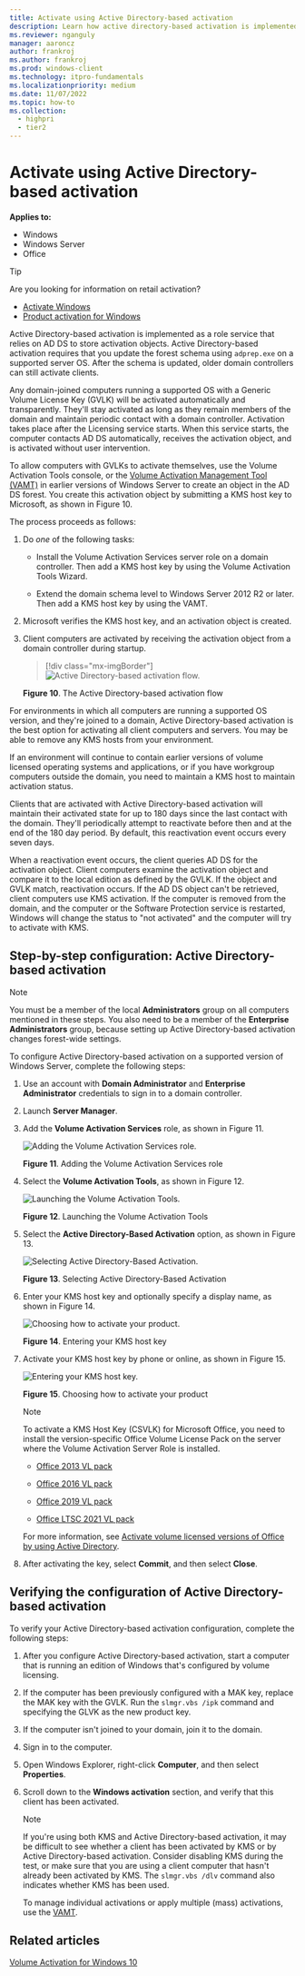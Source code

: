 ```yaml
---
title: Activate using Active Directory-based activation
description: Learn how active directory-based activation is implemented as a role service that relies on AD DS to store activation objects.
ms.reviewer: nganguly
manager: aaroncz
author: frankroj
ms.author: frankroj
ms.prod: windows-client
ms.technology: itpro-fundamentals
ms.localizationpriority: medium
ms.date: 11/07/2022
ms.topic: how-to
ms.collection:
  - highpri
  - tier2
---
```


# Activate using Active Directory-based activation

**Applies to:**

- Windows
- Windows Server
- Office

> [!TIP]
> Are you looking for information on retail activation?
>
> - [Activate Windows](https://support.microsoft.com/help/12440/)
> - [Product activation for Windows](https://go.microsoft.com/fwlink/p/?LinkId=618644)

Active Directory-based activation is implemented as a role service that relies on AD DS to store activation objects. Active Directory-based activation requires that you update the forest schema using `adprep.exe` on a supported server OS. After the schema is updated, older domain controllers can still activate clients.

Any domain-joined computers running a supported OS with a Generic Volume License Key (GVLK) will be activated automatically and transparently. They'll stay activated as long as they remain members of the domain and maintain periodic contact with a domain controller. Activation takes place after the Licensing service starts. When this service starts, the computer contacts AD DS automatically, receives the activation object, and is activated without user intervention.

To allow computers with GVLKs to activate themselves, use the Volume Activation Tools console, or the [Volume Activation Management Tool (VAMT)](volume-activation-management-tool.md) in earlier versions of Windows Server to create an object in the AD DS forest. You create this activation object by submitting a KMS host key to Microsoft, as shown in Figure 10.

The process proceeds as follows:

1. Do *one* of the following tasks:

    - Install the Volume Activation Services server role on a domain controller. Then add a KMS host key by using the Volume Activation Tools Wizard.

    - Extend the domain schema level to Windows Server 2012 R2 or later. Then add a KMS host key by using the VAMT.

2. Microsoft verifies the KMS host key, and an activation object is created.

3. Client computers are activated by receiving the activation object from a domain controller during startup.

    > [!div class="mx-imgBorder"]
    > ![Active Directory-based activation flow.](../images/volumeactivationforwindows81-10.jpg)

    **Figure 10**. The Active Directory-based activation flow

For environments in which all computers are running a supported OS version, and they're joined to a domain, Active Directory-based activation is the best option for activating all client computers and servers. You may be able to remove any KMS hosts from your environment.

If an environment will continue to contain earlier versions of volume licensed operating systems and applications, or if you have workgroup computers outside the domain, you need to maintain a KMS host to maintain activation status.

Clients that are activated with Active Directory-based activation will maintain their activated state for up to 180 days since the last contact with the domain. They'll periodically attempt to reactivate before then and at the end of the 180 day period. By default, this reactivation event occurs every seven days.

When a reactivation event occurs, the client queries AD DS for the activation object. Client computers examine the activation object and compare it to the local edition as defined by the GVLK. If the object and GVLK match, reactivation occurs. If the AD DS object can't be retrieved, client computers use KMS activation. If the computer is removed from the domain, and the computer or the Software Protection service is restarted, Windows will change the status to "not activated" and the computer will try to activate with KMS.

## Step-by-step configuration: Active Directory-based activation

> [!NOTE]
> You must be a member of the local **Administrators** group on all computers mentioned in these steps. You also need to be a member of the **Enterprise Administrators** group, because setting up Active Directory-based activation changes forest-wide settings.

To configure Active Directory-based activation on a supported version of Windows Server, complete the following steps:

1. Use an account with **Domain Administrator** and **Enterprise Administrator** credentials to sign in to a domain controller.

2. Launch **Server Manager**.

3. Add the **Volume Activation Services** role, as shown in Figure 11.

    ![Adding the Volume Activation Services role.](../images/volumeactivationforwindows81-11.jpg)

    **Figure 11**. Adding the Volume Activation Services role

4. Select the **Volume Activation Tools**, as shown in Figure 12.

    ![Launching the Volume Activation Tools.](../images/volumeactivationforwindows81-12.jpg)

    **Figure 12**. Launching the Volume Activation Tools

5. Select the **Active Directory-Based Activation** option, as shown in Figure 13.

    ![Selecting Active Directory-Based Activation.](../images/volumeactivationforwindows81-13.jpg)

    **Figure 13**. Selecting Active Directory-Based Activation

6. Enter your KMS host key and optionally specify a display name, as shown in Figure 14.

    ![Choosing how to activate your product.](../images/volumeactivationforwindows81-15.jpg)

    **Figure 14**. Entering your KMS host key

7. Activate your KMS host key by phone or online, as shown in Figure 15.

    ![Entering your KMS host key.](../images/volumeactivationforwindows81-14.jpg)

    **Figure 15**. Choosing how to activate your product

    > [!NOTE]
    > To activate a KMS Host Key (CSVLK) for Microsoft Office, you need to install the version-specific Office Volume License Pack on the server where the Volume Activation Server Role is installed.
    >
    > - [Office 2013 VL pack](https://www.microsoft.com/download/details.aspx?id=35584)
    >
    > - [Office 2016 VL pack](https://www.microsoft.com/download/details.aspx?id=49164)
    >
    > - [Office 2019 VL pack](https://www.microsoft.com/download/details.aspx?id=57342)
    >
    > - [Office LTSC 2021 VL pack](https://www.microsoft.com/download/details.aspx?id=103446)
    >
    > For more information, see [Activate volume licensed versions of Office by using Active Directory](/deployoffice/vlactivation/activate-office-by-using-active-directory).

8. After activating the key, select **Commit**, and then select **Close**.

## Verifying the configuration of Active Directory-based activation

To verify your Active Directory-based activation configuration, complete the following steps:

1. After you configure Active Directory-based activation, start a computer that is running an edition of Windows that's configured by volume licensing.

2. If the computer has been previously configured with a MAK key, replace the MAK key with the GVLK. Run the `slmgr.vbs /ipk` command and specifying the GLVK as the new product key.

3. If the computer isn't joined to your domain, join it to the domain.

4. Sign in to the computer.

5. Open Windows Explorer, right-click **Computer**, and then select **Properties**.

6. Scroll down to the **Windows activation** section, and verify that this client has been activated.

    > [!NOTE]
    > If you're using both KMS and Active Directory-based activation, it may be difficult to see whether a client has been activated by KMS or by Active Directory-based activation. Consider disabling KMS during the test, or make sure that you are using a client computer that hasn't already been activated by KMS. The `slmgr.vbs /dlv` command also indicates whether KMS has been used.
    >
    > To manage individual activations or apply multiple (mass) activations, use the [VAMT](./volume-activation-management-tool.md).

## Related articles

[Volume Activation for Windows 10](volume-activation-windows-10.md)
